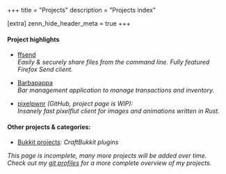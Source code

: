 +++
title = "Projects"
description = "Projects index"

[extra]
zenn_hide_header_meta = true
+++

#### Project highlights

- [ffsend](@/projects/ffsend.md)  
    _Easily &amp; securely share files from the command line. Fully featured Firefox Send client._

- [Barbapappa](@/projects/barbapappa.md)  
    _Bar management application to manage transactions and inventory._

- [pixelpwnr](https://github.com/timvisee/pixelpwnr) <span class="muted">_(GitHub, project page is WIP):_</span>  
    _Insanely fast pixelflut client for images and animations written in Rust._

#### Other projects &amp; categories:

- [Bukkit projects](@/projects/bukkit.md):  _CraftBukkit plugins_

_This page is incomplete, many more projects will be added over time. Check out
my [git profiles][profiles] for a more complete overview of my projects._

[profiles]: @/about.md#me-on-the-web
